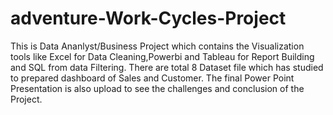 # adventure-Work-Cycles-Project
This is Data Ananlyst/Business Project which contains the Visualization tools like Excel for Data Cleaning,Powerbi and Tableau for Report Building and SQL from data Filtering.
There are total 8 Dataset file which has studied to prepared dashboard of Sales and Customer.
The final Power Point Presentation is also upload to see the challenges and conclusion of the Project.
